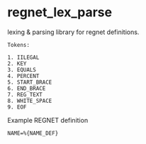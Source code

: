 # regnet_lex_parse
lexing &amp; parsing library for regnet definitions.

```
Tokens:

1. IILEGAL
2. KEY
3. EQUALS
4. PERCENT
5. START_BRACE
6. END_BRACE
7. REG_TEXT
8. WHITE_SPACE
9. EOF
```

Example REGNET definition
```
NAME=%{NAME_DEF}
```
